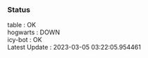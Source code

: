 ### Status


table : OK  
hogwarts : DOWN  
icy-bot : OK  
Latest Update : 2023-03-05 03:22:05.954461
